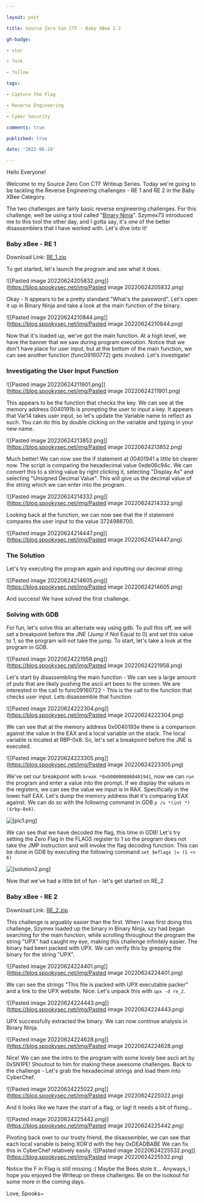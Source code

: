 ```yaml
---

layout: post

title: Source Zero Con CTF - Baby XBee 1-2

gh-badge:

- star

- fork

- follow

tags:

- Capture the Flag

- Reverse Engineering

- Cyber Security

comments: true

published: true

date: '2022-06-24'

---
```


Hello Everyone!

Welcome to my Source Zero Con CTF Writeup Series. Today we're going to be tackling the Reverse Engineering challenges - RE 1 and RE 2 in the Baby XBee Category.

The two challenges are fairly basic reverse engineering challenges. For this challenge, well be using a tool called "[Binary Ninja](https://binary.ninja/)". Szymex73 introduced me to this tool the other day, and I gotta say, it's one of the better disassemblers that I have worked with. Let's dive into it!

### Baby xBee - RE 1
Download Link: [RE_1.zip](https://drive.google.com/file/d/1O8xSpCU-vWrMBhyd4g7MnnR93nuTW9S1/view?usp=sharing)

To get started, let's launch the program and see what it does.

![[Pasted image 20220624205832.png]](https://blog.spookysec.net/img/Pasted image 20220624205832.png)

Okay - It appears to be a pretty standard "What's the password". Let's open it up in Binary Ninja and take a look at the main function of the binary.

![[Pasted image 20220624210844.png]](https://blog.spookysec.net/img/Pasted image 20220624210844.png)

Now that it's loaded up, we've got the main function. At a high level, we have the banner that we saw during program execution. Notice that we don't have place for user input, but at the bottom of the main function, we can see another function (func09160772) gets invoked. Let's investigate!

### Investigating the User Input Function


![[Pasted image 20220624211901.png]](https://blog.spookysec.net/img/Pasted image 20220624211901.png)

This appears to be the function that checks the key. We can see at the memory address 0040191b is prompting the user to input a key. It appears that Var14 takes user input, so let's update the Variable name to reflect as such. You can do this by double clicking on the variable and typing in your new name.

![[Pasted image 20220624213852.png]](https://blog.spookysec.net/img/Pasted image 20220624213852.png)

Much better! We can now see the if statement at 00401941 a little bit clearer now. The script is comparing the hexadecimal value 0xde06c94c. We can convert this to a string value by right clicking it, selecting "Display As" and selecting "Unsigned Decimal Value". This will give us the decimal value of the string which we can enter into the program.

![[Pasted image 20220624214332.png]](https://blog.spookysec.net/img/Pasted image 20220624214332.png)

Looking back at the function, we can now see that the if statement compares the user input to the value 3724986700.

![[Pasted image 20220624214447.png]](https://blog.spookysec.net/img/Pasted image 20220624214447.png)

### The Solution
Let's try executing the program again and inputting our decimal string:

![[Pasted image 20220624214605.png]](https://blog.spookysec.net/img/Pasted image 20220624214605.png)

And success! We have solved the first challenge.

### Solving with GDB
For fun, let's solve this an alternate way using gdb. To pull this off, we will set a breakpoint before the JNE (Jump if Not Equal to 0) and set this value to 1, so the program will not take the jump. To start, let's take a look at the program in GDB.

![[Pasted image 20220624221958.png]](https://blog.spookysec.net/img/Pasted image 20220624221958.png)

Let's start by disassembling the main function - We can see a large amount of puts that are likely pushing the ascii art bees to the screen. We are interested in the call to func09160722 - This is the call to the function that checks user input. Lets disassemble that function.

![[Pasted image 20220624222304.png]](https://blog.spookysec.net/img/Pasted image 20220624222304.png)

We can see that at the memory address 0x0040193e there is a comparison against the value in the EAX and a local variable on the stack. The local variable is located at RBP-0x8. So, let's set a breakpoint before the JNE is executed.

![[Pasted image 20220624223305.png]](https://blog.spookysec.net/img/Pasted image 20220624223305.png)

We've set our breakpoint with ``break *0x0000000000401941``, now we can ``run`` the program and enter a value into the prompt. If we display the values in the registers, we can see the value we input is in RAX. Specifically in the lower half EAX. Let's dump the memory address that it's comparing EAX against. We can do so with the following command in GDB ``p /u *(int *)($rbp-0x8)``.

![[pic1.png]](https://blog.spookysec.net/img/pic1.png)

We can see that we have decoded the flag, this time in GDB! Let's try setting the Zero Flag in the FLAGS register to 1 so the program does not take the JMP instruction and will invoke the flag decoding function. This can be done in GDB by executing the following command ``set $eflags |= (1 << 6)``

![[solution2.png]](https://blog.spookysec.net/img/solution2.png)

Now that we've had a little bit of fun - let's get started on RE_2

### Baby xBee - RE 2
Download Link: [RE_2.zip](https://drive.google.com/file/d/1OmFxWTRJrannQRVeQTOUMkpKG0CAuMuW/view)

This challenge is arguably easier than the first. When I was first doing this challenge, Szymex loaded up the binary in Binary Ninja, szy had began searching for the main function, while scrolling throughout the program the string "UPX" had caught my eye, making this challenge infinitely easier. The binary had been packed with UPX. We can verify this by grepping the binary for the string "UPX".

![[Pasted image 20220624224401.png]](https://blog.spookysec.net/img/Pasted image 20220624224401.png)

We can see the strings "This file is packed with UPX executable packer" and a link to the UPX website. Nice. Let's unpack this with ``upx -d re_2``. 

![[Pasted image 20220624224443.png]](https://blog.spookysec.net/img/Pasted image 20220624224443.png)

UPX successfully extracted the binary. We can now continue analysis in Binary Ninja. 

![[Pasted image 20220624224628.png]](https://blog.spookysec.net/img/Pasted image 20220624224628.png)

Nice! We can see the intro to the program with some lovely bee ascii art by 0xSN1PE! Shoutout to him for making these awesome challenges. Back to the challenge - Let's grab the hexadecimal strings and load them into CyberChef.

![[Pasted image 20220624225022.png]](https://blog.spookysec.net/img/Pasted image 20220624225022.png)

And it looks like we have the start of a flag, or lag! It needs a bit of fixing...

![[Pasted image 20220624225442.png]](https://blog.spookysec.net/img/Pasted image 20220624225442.png)

Pivoting back over to our trusty friend, the disassembler, we can see that each local variable is being XOR'd with the hey 0xDEADBABE We can fix this in CyberChef relatively easily.
![[Pasted image 20220624225532.png]](https://blog.spookysec.net/img/Pasted image 20220624225532.png)

Notice the F in Flag is still missing :( Maybe the Bees stole it... Anyways, I hope you enjoyed the Writeup on these challenges. Be on the lookout for some more in the coming days. 

Love, Spooks~
